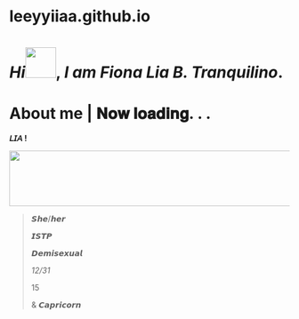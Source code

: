 # leeyyiiaa.github.io
# *Hi*<img src= "https://media.tenor.com/6TMlidDP5rsAAAAj/kuromi-sanrio.gif" width= "55px" height= "55px">, *I am* *Fiona Lia B. Tranquilino*.

# About me | 𝐍𝐨𝐰 𝐥𝐨𝐚𝐝𝐢𝐧𝐠. . .

**𝘓𝘐𝘈 !**

<img src= "![image](https://i.pinimg.com/564x/76/9b/35/769b357f1a75fe8f32e5969f0213b549.jpg)" width= "1000" height= "100"> 

>𝙎𝙝𝙚/𝙝𝙚𝙧  
>
>  𝙄𝙎𝙏𝙋 
>
>  𝘿𝙚𝙢𝙞𝙨𝙚𝙭𝙪𝙖𝙡 
>
>  *12/31*  
>
>  15
>
>  & 𝘾𝙖𝙥𝙧𝙞𝙘𝙤𝙧𝙣



